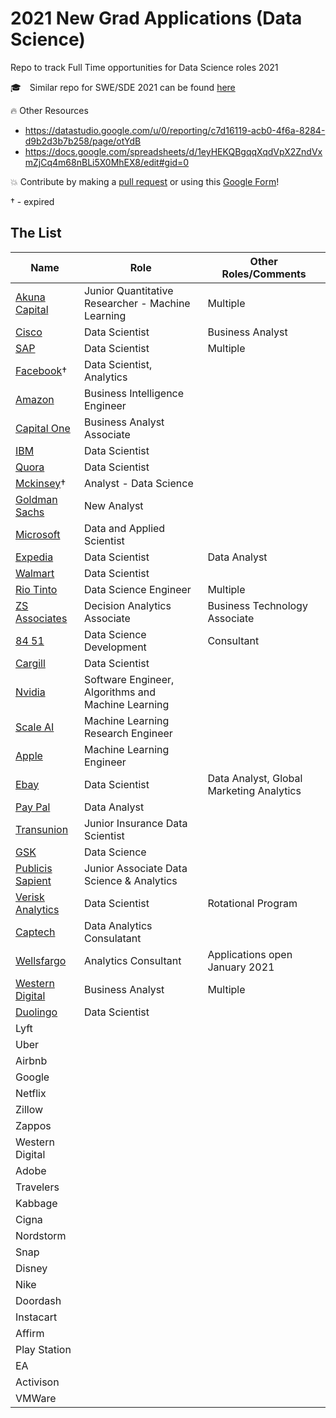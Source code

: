 # 2021 New Grad Applications (Data Science)

Repo to track Full Time opportunities for Data Science roles 2021

:mortar_board: Similar repo for SWE/SDE 2021 can be found [here](https://github.com/Pitt-CSC/NewGrad-2021)

:fire: Other Resources 

- https://datastudio.google.com/u/0/reporting/c7d16119-acb0-4f6a-8284-d9b2d3b7b258/page/otYdB
- https://docs.google.com/spreadsheets/d/1eyHEKQBgqqXqdVpX2ZndVxmZjCq4m68nBLi5X0MhEX8/edit#gid=0


:boom: Contribute by making a [pull request](https://github.com/susam/gitpr#create-pull-request) or using this [Google Form](https://forms.gle/X4tZsuw6tRRhK8n96)!

&dagger; - expired
## The List
|Name|Role|Other Roles/Comments|
|----|---|---|
|[Akuna Capital](https://akunacapital.com/job-details?gh_jid=2231479)|Junior Quantitative Researcher - Machine Learning|Multiple|
|[Cisco](https://jobs.cisco.com/jobs/ProjectDetail?projectId=1299494)|Data Scientist|Business Analyst|
|[SAP](https://jobs.sap.com/job/Palo-Alto-Silicon-Valley-Next-Talent-Rotational-Program-2021-Job-CA-94303/609822201/)|Data Scientist|Multiple|
|[Facebook]()&dagger;|Data Scientist, Analytics||
|[Amazon](https://www.amazon.jobs/en/jobs/1261160/business-intelligence-engineer-2021-united-states)|Business Intelligence Engineer||
|[Capital One](https://campus.capitalone.com/job/richmond/business-analyst-associate-2021/1786/16931770)|Business Analyst Associate||
|[IBM](https://careers.ibm.com/ShowJob/Id/962713/Entry-Level-Data-Scientist-2021/)|Data Scientist||
|[Quora](https://boards.greenhouse.io/quora2/jobs/4810872002)|Data Scientist||
|[Mckinsey]()&dagger;|Analyst - Data Science||
|[Goldman Sachs](https://www.goldmansachs.com/careers/students/programs/americas/new-analyst-program.html)|New Analyst||
| [Microsoft](https://careers.microsoft.com/students/us/en/job/890704/Full-Time-Opportunities-for-PhD-Students-or-Recent-Graduates-Data-Applied-Sciences)|Data and Applied Scientist||
|[Expedia](https://lifeatexpediagroup.com/jobs/job?jobid=R-55616)|Data Scientist |Data Analyst |
|[Walmart](https://careers.walmart.com/us/jobs/WD294787-2021-campus-data-science)|Data Scientist||
|[Rio Tinto](https://jobs.riotinto.com/ShowJob/JobId/461306/GraduateDataScienceEngineering)|Data Science Engineer|Multiple|
|[ZS Associates](https://jobs.zs.com/Americas/job/Princeton-Decision-Analytics-Associate-%28US-University-not-listed%29-NJ-08540/423892500/)|Decision Analytics Associate|Business Technology Associate|
|[84 51](https://boards.greenhouse.io/8451university/jobs/4734649002)|Data Science Development|Consultant|
|[Cargill](https://careers.cargill.com/job/wayzata/data-scientist-2021/23251/17141445)|Data Scientist||
|[Nvidia](https://nvidia.wd5.myworkdayjobs.com/en-US/UniversityJobs/job/US-CA-Santa-Clara/Software-Engineer--Algorithms-and-Machine-Learning---New-College-Grad_JR1932394-1)|Software Engineer, Algorithms and Machine Learning||
|[Scale AI](https://jobs.lever.co/scaleai/671b9ad6-113f-4639-8911-99a548208aee/apply)|Machine Learning Research Engineer||
|[Apple](https://jobs.apple.com/en-us/details/200189775/software-or-machine-learning-engineer-entry-level?team=MLAI)|Machine Learning Engineer||
|[Ebay](https://jobs.ebayinc.com/job/san-jose/data-scientist/403/1054728752)|Data Scientist|Data Analyst, Global Marketing Analytics|
|[Pay Pal](https://jobsearch.paypal-corp.com/en-US/job/data-analyst-university-graduate/J3S0PD6DWW08DZ1QVZZ)|Data Analyst||
|[Transunion](https://transunion.wd5.myworkdayjobs.com/en-US/TransUnion/job/Chicago-Illinois/Junior-Insurance-Data-Scientist_19005447)|Junior Insurance Data Scientist||
|[GSK](https://jobs.gsk.com/en-gb/jobs/263690?lang=en-us&source=LinkedIn)|Data Science||
|[Publicis Sapient](https://sapient.avature.net/pscampus)|Junior Associate Data Science & Analytics||
|[Verisk Analytics](https://jobs.smartrecruiters.com/Verisk/743999718635391-data-science-excellence-program-dsep-cr)|Data Scientist|Rotational Program|
|[Captech](https://jobs.smartrecruiters.com/CapTechConsulting/743999715583349-data-analytics-consultant-graduating-dec-2020-may-2021-?source=Linkedin)|Data Analytics Consulatant||
|[Wellsfargo](https://www.wellsfargojobs.com/applicationprocess-earlycareers)|Analytics Consultant|Applications open January 2021|
|[Western Digital](https://westerndigital.referrals.selectminds.com/jobs/launch-business-analytics-program-8623?src=JB-10069)|Business Analyst|Multiple|
|[Duolingo](https://boards.greenhouse.io/duolingo/jobs/4833054002?gh_src=61c27edd2us)|Data Scientist||
|Lyft|||
|Uber|||
|Airbnb|||
|Google|||
|Netflix|||
|Zillow|||
|Zappos|||
|Western Digital|||
|Adobe|||
|Travelers|||
|Kabbage|||
|Cigna|||
|Nordstorm|||
|Snap|||
|Disney|||
|Nike|||
|Doordash|||
|Instacart|||
|Affirm|||
|Play Station|||
|EA|||
|Activison|||
|VMWare|||


